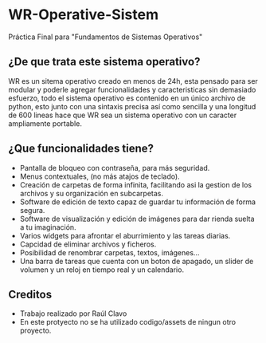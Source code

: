 # WR-Operative-Sistem
Práctica Final para "Fundamentos de Sistemas Operativos"
## ¿De que trata este sistema operativo?
WR es un sitema operativo creado en menos de 24h, esta pensado para ser modular y poderle agregar funcionalidades y caracteristicas sin demasiado esfuerzo, todo el sistema operativo es contenido en un único archivo de python, esto junto con una sintaxis precisa así como sencilla y una longitud de 600 lineas hace que WR sea un sistema operativo con un caracter ampliamente portable.
## ¿Que funcionalidades tiene?
- Pantalla de bloqueo con contraseña, para más seguridad.
- Menus contextuales, (no más atajos de teclado).
- Creación de carpetas de forma infinita, facilitando asi la gestion de los archivos y su organización en subcarpetas.
- Software de edición de texto capaz de guardar tu información de forma segura.
- Software de visualización y edición de imágenes para dar rienda suelta a tu imaginación.
- Varios widgets para afrontar el aburrimiento y las tareas diarias.
- Capcidad de eliminar archivos y ficheros.
- Posibilidad de renombrar carpetas, textos, imágenes...
- Una barra de tareas que cuenta con un boton de apagado, un slider de volumen y un reloj en tiempo real y un calendario.
## Creditos
- Trabajo realizado por Raúl Clavo
- En este protyecto no se ha utilizado codigo/assets de ningun otro proyecto.
  
